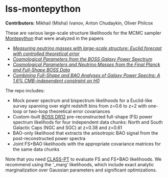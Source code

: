 # lss-montepython

**Contributors:** Mikhail (Misha) Ivanov, Anton Chudaykin, Oliver Philcox 

These are various large-scale structure likelihoods for the MCMC sampler [Montepython](https://github.com/brinckmann/montepython_public) that were analyzed in the papers 

* [*Measuring neutrino masses with large-scale structure: Euclid forecast with controlled theoretical error*](https://arxiv.org/abs/1907.06666)
* [*Cosmological Parameters from the BOSS Galaxy Power Spectrum*](https://arxiv.org/abs/1909.05277)
* [*Cosmological Parameters and Neutrino Masses from the Final Planck and Full-Shape BOSS Data*](https://arxiv.org/abs/1912.08208) 
* [*Combining Full-Shape and BAO Analyses of Galaxy Power Spectra: A 1.6% CMB-independent constraint on H0*](https://arxiv.org/abs/2002.04035)

The repo includes: 

* Mock power spectrum and bispectrum likelihoods for a Euclid-like survey spanning over eight redshift bins from z=0.6 to z=2 with one-loop or two-loop theoretical error covariances
* Custom-built [BOSS DR12](https://arxiv.org/abs/1607.03155) pre-reconstructed full-shape (FS) power spectrum likelihods for four independent data chunks: North and South Galactic Caps (NGC and SGC) at z=0.38 and z=0.61
* BAO-only likelihood that extracts the anisotropic BAO signal from the post-reconstructed power spectra
* Joint FS+BAO likelihoods with the appropriate covariance matrices for the same data chunks

Note that you need [CLASS-PT](https://github.com/Michalychforever/CLASS-PT) to evaluate FS and FS+BAO likelihoods. We recommend using the '_marg' likelihoods, which include exact analytic marginalization over Gaussian parameters and significant optimizations.
